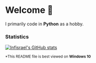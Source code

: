 # Welcome 👋

I primarily code in **Python** as a hobby.

### Statistics
[![Infisrael's GitHub stats](https://github-readme-stats.vercel.app/api?username=Infisrael&theme=transparent)](https://github.com/anuraghazra/github-readme-stats)

<sub>*This README file is best viewed on <strong>Windows 10</strong></sub>
